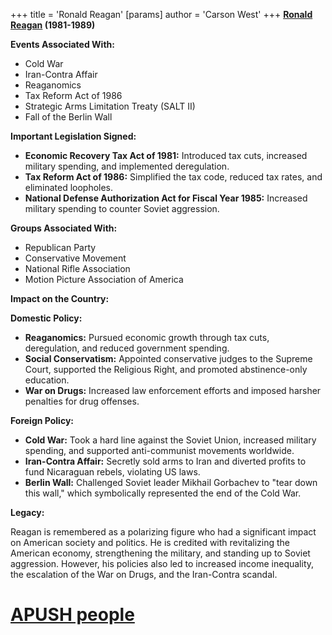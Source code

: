 +++
 title = 'Ronald Reagan'
[params]
	author = 'Carson West'
+++
**[Ronald Reagan](./../ronald-reagan/) (1981-1989)**

**Events Associated With:**

* Cold War
* Iran-Contra Affair
* Reaganomics
* Tax Reform Act of 1986
* Strategic Arms Limitation Treaty (SALT II)
* Fall of the Berlin Wall

**Important Legislation Signed:**

* **Economic Recovery Tax Act of 1981:** Introduced tax cuts, increased military spending, and implemented deregulation.
* **Tax Reform Act of 1986:** Simplified the tax code, reduced tax rates, and eliminated loopholes.
* **National Defense Authorization Act for Fiscal Year 1985:** Increased military spending to counter Soviet aggression.

**Groups Associated With:**

* Republican Party
* Conservative Movement
* National Rifle Association
* Motion Picture Association of America

**Impact on the Country:**

**Domestic Policy:**

* **Reaganomics:** Pursued economic growth through tax cuts, deregulation, and reduced government spending.
* **Social Conservatism:** Appointed conservative judges to the Supreme Court, supported the Religious Right, and promoted abstinence-only education.
* **War on Drugs:** Increased law enforcement efforts and imposed harsher penalties for drug offenses.

**Foreign Policy:**

* **Cold War:** Took a hard line against the Soviet Union, increased military spending, and supported anti-communist movements worldwide.
* **Iran-Contra Affair:** Secretly sold arms to Iran and diverted profits to fund Nicaraguan rebels, violating US laws.
* **Berlin Wall:** Challenged Soviet leader Mikhail Gorbachev to "tear down this wall," which symbolically represented the end of the Cold War.

**Legacy:**

Reagan is remembered as a polarizing figure who had a significant impact on American society and politics. He is credited with revitalizing the American economy, strengthening the military, and standing up to Soviet aggression. However, his policies also led to increased income inequality, the escalation of the War on Drugs, and the Iran-Contra scandal.
# [APUSH people](./../apush-people/)
